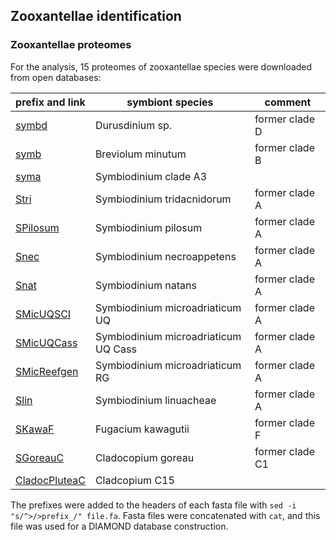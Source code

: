 ## Zooxantellae identification

### Zooxantellae proteomes
For the analysis, 15 proteomes of zooxantellae species were downloaded from open databases: 

|   prefix and link     |   symbiont species                   | comment |
|---------------|--------------------------------------|---|
| [symbd](https://marinegenomics.oist.jp/symbd/viewer/download?project_id=102)         | Durusdinium sp.                      | former clade D |
| [symb](https://marinegenomics.oist.jp/symb/viewer/info?project_id=21)          | Breviolum minutum                    | former clade B |
| [syma](https://marinegenomics.oist.jp/symb/viewer/download?project_id=37)          | Symbiodinium clade A3                |   |
| [Stri](https://espace.library.uq.edu.au/view/UQ:f1b3a11)          | Symbiodinium tridacnidorum           | former clade A  |
| [SPilosum](https://www.ncbi.nlm.nih.gov/datasets/genome/GCA_905231905.1/)      | Symbiodinium pilosum                 | former clade A  |
| [Snec](https://espace.library.uq.edu.au/view/UQ:f1b3a11)          | Symbiodinium necroappetens           | former clade A  |
| [Snat](https://espace.library.uq.edu.au/view/UQ:f1b3a11)          | Symbiodinium natans                  | former clade A  |
| [SMicUQSCI](https://espace.library.uq.edu.au/view/UQ:f1b3a11)     | Symbiodinium microadriaticum UQ      | former clade A  |
| [SMicUQCass](https://espace.library.uq.edu.au/view/UQ:f1b3a11)    | Symbiodinium microadriaticum UQ Cass | former clade A  |
| [SMicReefgen](http://smic.reefgenomics.org/)   | Symbiodinium microadriaticum RG      | former clade A  |
| [Slin](https://espace.library.uq.edu.au/view/UQ:f1b3a11)          | Symbiodinium linuacheae              | former clade A  |
| [SKawaF](http://symbs.reefgenomics.org/download/)        | Fugacium kawagutii                   | former clade F  |
| [SGoreauC](http://symbs.reefgenomics.org/download/)      | Cladocopium goreau                   | former clade C1  |
| [CladocPluteaC](https://marinegenomics.oist.jp/symb/viewer/download?project_id=40) | Cladcopium C15                       |   |

The prefixes were added to the headers of each fasta file with `sed -i "s/^>/>prefix_/" file.fa`. Fasta files were concatenated with `cat`, and this file was used for a DIAMOND database construction.  

